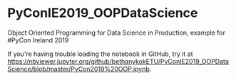# PyConIE2019_OOPDataScience
Object Oriented Programming for Data Science in Production, example for #PyCon Ireland 2019

If you're having trouble loading the notebook in GitHub, try it at <A HREF="https://nbviewer.jupyter.org/github/bethanykokETU/PyConIE2019_OOPDataScience/blob/master/PyCon2019%20OOP.ipynb" target="new">https://nbviewer.jupyter.org/github/bethanykokETU/PyConIE2019_OOPDataScience/blob/master/PyCon2019%20OOP.ipynb</A>.

